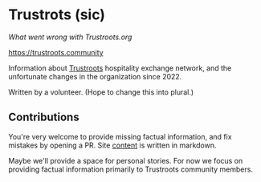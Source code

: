 # Trustrots (sic)

_What went wrong with Trustroots.org_

https://trustroots.community

Information about [Trustroots](https://trustroots.org) hospitality exchange network, and the unfortunate changes in the organization since 2022.

Written by a volunteer. (Hope to change this into plural.)

## Contributions

You're very welcome to provide missing factual information, and fix mistakes by opening a PR. Site [content](./src/content/) is written in markdown.

Maybe we'll provide a space for personal stories. For now we focus on providing factual information primarily to Trustroots community members.
